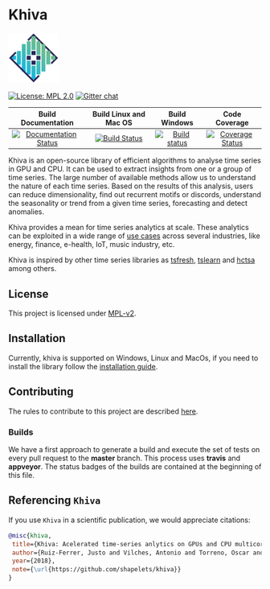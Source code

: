 # Khiva

<img src="https://github.com/shapelets/khiva/blob/master/assets/Khiva.png" width="100">

[![License: MPL 2.0](https://img.shields.io/badge/License-MPL%202.0-brightgreen.svg)](https://github.com/shapelets/khiva-java/blob/master/LICENSE.txt)  [![Gitter chat](https://badges.gitter.im/shapelets-io/Lobby.svg)](https://gitter.im/shapelets-io/khiva?utm_source=share-link&utm_medium=link&utm_campaign=share-link)

|                                                              Build Documentation                                                              |                                                   Build Linux and Mac OS                                                   |                                                                             Build Windows                                                                             |                                                                 Code Coverage                                                                  |
| :-------------------------------------------------------------------------------------------------------------------------------------------: | :------------------------------------------------------------------------------------------------------------------------: | :-------------------------------------------------------------------------------------------------------------------------------------------------------------------: | :--------------------------------------------------------------------------------------------------------------------------------------------: |
| [![Documentation Status](https://readthedocs.org/projects/khiva/badge/?version=latest)](https://khiva.readthedocs.io/en/master/?badge=latest) | [![Build Status](https://travis-ci.org/shapelets/khiva.svg?branch=master)](https://travis-ci.org/shapelets/khiva/branches) | [![Build status](https://ci.appveyor.com/api/projects/status/2oiggqcufnl3iddd/branch/master?svg=true)](https://ci.appveyor.com/project/shapelets/khiva/branch/master) | [![Coverage Status](https://codecov.io/gh/shapelets/khiva/branch/master/graph/badge.svg)](https://codecov.io/gh/shapelets/khiva/branch/master) |

Khiva is an open-source library of efficient algorithms to analyse time series in GPU and CPU. It can be used to extract insights from one or a group of time series. The large number of available methods allow us to understand the nature of each time series. Based on the results of this analysis, users can reduce dimensionality, find out recurrent motifs or discords, understand the seasonality or trend from a given time series, forecasting and detect anomalies.

Khiva provides a mean for time series analytics at scale. These analytics can be exploited in a wide range of [use cases](https://github.com/shapelets/khiva-use-cases) across several industries, like energy, finance, e-health, IoT, music industry, etc.

Khiva is inspired by other time series libraries as [tsfresh](https://github.com/blue-yonder/tsfresh), [tslearn](https://github.com/rtavenar/tslearn) and [hctsa](https://github.com/benfulcher/hctsa) among others.

## License

This project is licensed under [MPL-v2](https://www.mozilla.org/en-US/MPL/2.0/).

## Installation

Currently, khiva is supported on Windows, Linux and MacOs, if you need to install the library follow the [installation guide](doc/markdown/INSTALLATION.md).

## Contributing

The rules to contribute to this project are described [here](doc/markdown/CONTRIBUTING.md).

### Builds

We have a first approach to generate a build and execute the set of tests on every pull request to the **master** branch. This process uses **travis** and **appveyor**. The status badges of the builds are contained at the beginning of this file.

## Referencing `Khiva`

If you use `Khiva` in a scientific publication, we would appreciate citations:

```bibtex
@misc{khiva,
 title={Khiva: Acelerated time-series anlytics on GPUs and CPU multicores},
 author={Ruiz-Ferrer, Justo and Vilches, Antonio and Torreno, Oscar and Cuesta, David},
 year={2018},
 note={\url{https://github.com/shapelets/khiva}}
}
```